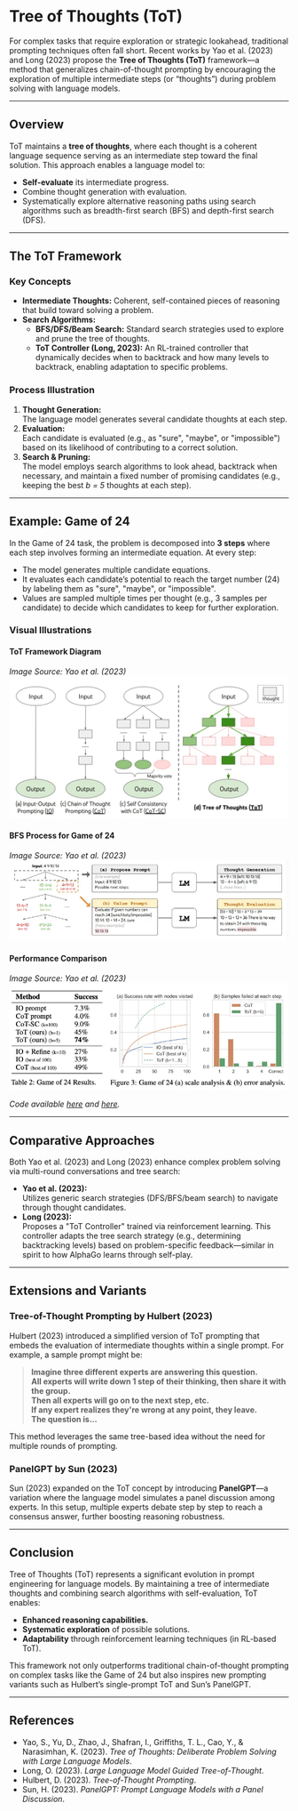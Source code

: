 # Tree of Thoughts (ToT)

For complex tasks that require exploration or strategic lookahead, traditional prompting techniques often fall short. Recent works by Yao et al. (2023) and Long (2023) propose the **Tree of Thoughts (ToT)** framework—a method that generalizes chain-of-thought prompting by encouraging the exploration of multiple intermediate steps (or “thoughts”) during problem solving with language models.

---

## Overview

ToT maintains a **tree of thoughts**, where each thought is a coherent language sequence serving as an intermediate step toward the final solution. This approach enables a language model to:

- **Self-evaluate** its intermediate progress.
- Combine thought generation with evaluation.
- Systematically explore alternative reasoning paths using search algorithms such as breadth-first search (BFS) and depth-first search (DFS).

---

## The ToT Framework

### Key Concepts

- **Intermediate Thoughts:** Coherent, self-contained pieces of reasoning that build toward solving a problem.
- **Search Algorithms:**  
  - **BFS/DFS/Beam Search:** Standard search strategies used to explore and prune the tree of thoughts.
  - **ToT Controller (Long, 2023):** An RL-trained controller that dynamically decides when to backtrack and how many levels to backtrack, enabling adaptation to specific problems.

### Process Illustration

1. **Thought Generation:**  
   The language model generates several candidate thoughts at each step.
2. **Evaluation:**  
   Each candidate is evaluated (e.g., as "sure", "maybe", or "impossible") based on its likelihood of contributing to a correct solution.
3. **Search & Pruning:**  
   The model employs search algorithms to look ahead, backtrack when necessary, and maintain a fixed number of promising candidates (e.g., keeping the best *b = 5* thoughts at each step).

---

## Example: Game of 24

In the Game of 24 task, the problem is decomposed into **3 steps** where each step involves forming an intermediate equation. At every step:

- The model generates multiple candidate equations.
- It evaluates each candidate’s potential to reach the target number (24) by labeling them as "sure", "maybe", or "impossible".
- Values are sampled multiple times per thought (e.g., 3 samples per candidate) to decide which candidates to keep for further exploration.

### Visual Illustrations

#### ToT Framework Diagram
*Image Source: Yao et al. (2023)*
![ToT Framework](image-2.png)

#### BFS Process for Game of 24
*Image Source: Yao et al. (2023)*
![BFS Process](image-1.png)

#### Performance Comparison
*Image Source: Yao et al. (2023)*
![Performance Comparison](image.png)

*Code available [here](#) and [here](#).*

---

## Comparative Approaches

Both Yao et al. (2023) and Long (2023) enhance complex problem solving via multi-round conversations and tree search:
- **Yao et al. (2023):**  
  Utilizes generic search strategies (DFS/BFS/beam search) to navigate through thought candidates.
- **Long (2023):**  
  Proposes a "ToT Controller" trained via reinforcement learning. This controller adapts the tree search strategy (e.g., determining backtracking levels) based on problem-specific feedback—similar in spirit to how AlphaGo learns through self-play.

---

## Extensions and Variants

### Tree-of-Thought Prompting by Hulbert (2023)

Hulbert (2023) introduced a simplified version of ToT prompting that embeds the evaluation of intermediate thoughts within a single prompt. For example, a sample prompt might be:

> **Imagine three different experts are answering this question.  
> All experts will write down 1 step of their thinking, then share it with the group.  
> Then all experts will go on to the next step, etc.  
> If any expert realizes they're wrong at any point, they leave.  
> The question is...**

This method leverages the same tree-based idea without the need for multiple rounds of prompting.

### PanelGPT by Sun (2023)

Sun (2023) expanded on the ToT concept by introducing **PanelGPT**—a variation where the language model simulates a panel discussion among experts. In this setup, multiple experts debate step by step to reach a consensus answer, further boosting reasoning robustness.

---

## Conclusion

Tree of Thoughts (ToT) represents a significant evolution in prompt engineering for language models. By maintaining a tree of intermediate thoughts and combining search algorithms with self-evaluation, ToT enables:
- **Enhanced reasoning capabilities.**
- **Systematic exploration** of possible solutions.
- **Adaptability** through reinforcement learning techniques (in RL-based ToT).

This framework not only outperforms traditional chain-of-thought prompting on complex tasks like the Game of 24 but also inspires new prompting variants such as Hulbert’s single-prompt ToT and Sun’s PanelGPT.

---

## References

- Yao, S., Yu, D., Zhao, J., Shafran, I., Griffiths, T. L., Cao, Y., & Narasimhan, K. (2023). *Tree of Thoughts: Deliberate Problem Solving with Large Language Models*.
- Long, O. (2023). *Large Language Model Guided Tree-of-Thought*.
- Hulbert, D. (2023). *Tree-of-Thought Prompting*.
- Sun, H. (2023). *PanelGPT: Prompt Language Models with a Panel Discussion*.
